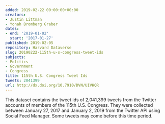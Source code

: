 ```yaml
---
added: 2019-02-22 00:00:00+00:00
creators:
- Justin Littman
- Yonah Bromberg Graber
dates:
- end: '2019-01-02'
  start: '2017-01-27'
published: 2019-02-05
repository: Harvard Dataverse
slug: 20190222-115th-u-s-congress-tweet-ids
subjects:
- Politics
- Government
- Congress
title: 115th U.S. Congress Tweet Ids
tweets: 2041399
url: http://dx.doi.org/10.7910/DVN/UIVHQR
---
```


This dataset contains the tweet ids of 2,041,399 tweets from the Twitter accounts of members of the 115th U.S. Congress. They were collected between January 27, 2017 and January 2, 2019 from the Twitter API using Social Feed Manager. Some tweets may come before this time period.
